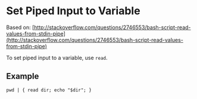 # Set Piped Input to Variable

Based on: [http://stackoverflow.com/questions/2746553/bash-script-read-values-from-stdin-pipe](http://stackoverflow.com/questions/2746553/bash-script-read-values-from-stdin-pipe)

To set piped input to a variable, use `read`.

## Example

`pwd | { read dir; echo "$dir"; }`